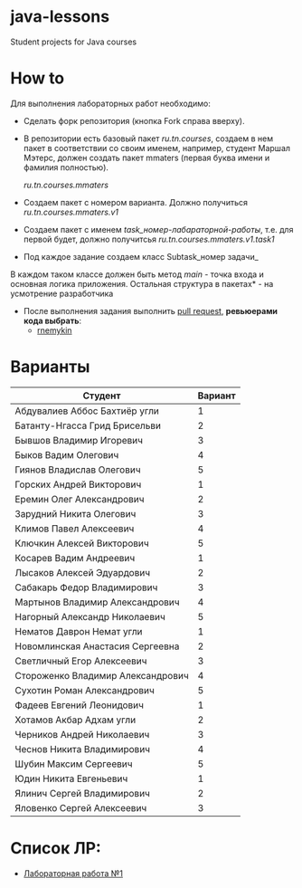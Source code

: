 # java-lessons
Student projects for Java courses

# How to

Для выполнения лабораторных работ необходимо:
- Сделать форк репозитория (кнопка Fork справа вверху).
- В репозитории есть базовый пакет *ru.tn.courses*, создаем в нем пакет в соответствии со своим именем,
например, студент Маршал Мэтерс, должен создать пакет mmaters (первая буква имени и фамилия полностью).

    *ru.tn.courses.mmaters*

- Cоздаем пакет с номером варианта. Должно получиться
  *ru.tn.courses.mmaters.v1*
- Создаем пакет c именем *task_номер-лабараторной-работы*, т.е. для первой будет, должно получитсья
  *ru.tn.courses.mmaters.v1.task1*
- Под каждое задание создаем класс Subtask_номер задачи_
        
В каждом таком классе должен быть метод *main* - точка входа и основная логика приложения.
Остальная структура в пакетах* - на усмотрение разработчика
- После выполнения задания выполнить [pull request](https://github.com/0x100/java-lessons/compare), **ревьюерами кода выбрать**:
    - [rnemykin](https://github.com/rnemykin)

# Варианты
| Студент | Вариант |
| ------ | ------ |
|Абдувалиев Аббос Бахтиёр угли          | 1 |
|Батанту-Нгасса Грид Брисельви          | 2 |
|Бывшов Владимир Игоревич               | 3 |
|Быков Вадим Олегович                   | 4 |
|Гиянов Владислав Олегович              | 5 |
|Горских Андрей Викторович              | 1 |
|Еремин Олег Александрович              | 2 |
|Зарудний Никита Олегович               | 3 |         
|Климов Павел Алексеевич                | 4 |
|Ключкин Алексей Викторович             | 5 |
|Косарев Вадим Андреевич                | 1 |
|Лысаков Алексей Эдуардович             | 2 |
|Сабакарь Федор Владимирович            | 3 |
|Мартынов Владимир Александрович        | 4 |
|Нагорный Александр Николаевич          | 5 |
|Нематов Даврон Немат угли              | 1 |
|Новомлинская Анастасия Сергеевна       | 2 |
|Светличный Егор Алексеевич             | 3 |
|Стороженко Владимир Александрович      | 4 |
|Сухотин Роман Александрович            | 5 |
|Фадеев Евгений Леонидович              | 1 |
|Хотамов Акбар Адхам угли               | 2 |
|Черников Андрей Николаевич             | 3 |
|Чеснов Никита Владимирович             | 4 |
|Шубин Максим Сергеевич                 | 5 |
|Юдин Никита Евгеньевич                 | 1 |
|Ялинич Сергей Владимирович             | 2 |
|Яловенко Сергей Алексеевич             | 3 |


# Список ЛР:
- [Лабораторная работа №1](https://github.com/0x100/java-lessons/wiki/task1)

